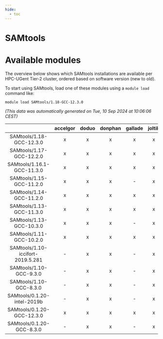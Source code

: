 ```yaml
---
hide:
  - toc
---
```


SAMtools
========

# Available modules


The overview below shows which SAMtools installations are available per HPC-UGent Tier-2 cluster, ordered based on software version (new to old).

To start using SAMtools, load one of these modules using a `module load` command like:

```shell
module load SAMtools/1.18-GCC-12.3.0
```

*(This data was automatically generated on Tue, 10 Sep 2024 at 10:06:06 CEST)*  

| |accelgor|doduo|donphan|gallade|joltik|shinx|skitty|
| :---: | :---: | :---: | :---: | :---: | :---: | :---: | :---: |
|SAMtools/1.18-GCC-12.3.0|x|x|x|x|x|x|x|
|SAMtools/1.17-GCC-12.2.0|x|x|x|x|x|-|x|
|SAMtools/1.16.1-GCC-11.3.0|x|x|x|x|x|x|x|
|SAMtools/1.15-GCC-11.2.0|x|x|x|-|x|-|x|
|SAMtools/1.14-GCC-11.2.0|x|x|x|x|x|-|x|
|SAMtools/1.13-GCC-11.3.0|x|x|x|x|x|-|x|
|SAMtools/1.13-GCC-10.3.0|x|x|x|-|x|-|x|
|SAMtools/1.11-GCC-10.2.0|x|x|x|x|x|-|x|
|SAMtools/1.10-iccifort-2019.5.281|-|x|x|-|x|-|x|
|SAMtools/1.10-GCC-9.3.0|-|x|x|-|x|-|x|
|SAMtools/1.10-GCC-8.3.0|-|x|x|-|x|-|x|
|SAMtools/0.1.20-intel-2019b|-|x|x|-|x|-|x|
|SAMtools/0.1.20-GCC-12.3.0|x|x|x|x|x|x|x|
|SAMtools/0.1.20-GCC-8.3.0|-|x|x|-|x|-|x|
